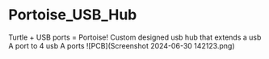 # Portoise_USB_Hub
Turtle + USB ports = Portoise! Custom designed usb hub that extends a usb A port to 4 usb A ports
![PCB](Screenshot 2024-06-30 142123.png)
